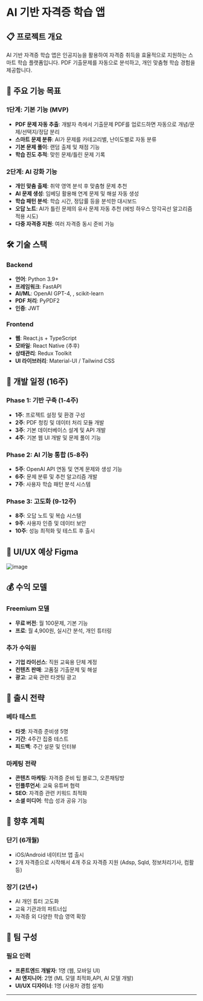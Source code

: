  # AI 기반 자격증 학습 앱

## 📋 프로젝트 개요

AI 기반 자격증 학습 앱은 인공지능을 활용하여 자격증 취득을 효율적으로 지원하는 스마트 학습 플랫폼입니다. PDF 기출문제를 자동으로 분석하고, 개인 맞춤형 학습 경험을 제공합니다.

## 🎯 주요 기능 목표

### 1단계: 기본 기능 (MVP)
- **PDF 문제 자동 추출**: 개발자 측에서 기출문제 PDF를 업로드하면 자동으로 개념/문제/선택지/정답 분리
- **스마트 문제 분류**: AI가 문제를 카테고리별, 난이도별로 자동 분류
- **기본 문제 풀이**: 랜덤 출제 및 채점 기능
- **학습 진도 추적**: 맞힌 문제/틀린 문제 기록

### 2단계: AI 강화 기능
- **개인 맞춤 출제**: 취약 영역 분석 후 맞춤형 문제 추천
- **AI 문제 생성**: 임베딩 활용해 연계 문제 및 해설 자동 생성
- **학습 패턴 분석**: 학습 시간, 정답률 등을 분석한 대시보드
- **오답 노트**: AI가 틀린 문제의 유사 문제 자동 추천 (에빙 하우스 망각곡선 알고리즘 적용 시도)
- **다중 자격증 지원**: 여러 자격증 동시 준비 가능

## 🛠 기술 스택

### Backend
- **언어**: Python 3.9+
- **프레임워크**: FastAPI
- **AI/ML**: OpenAI GPT-4, , scikit-learn
- **PDF 처리**: PyPDF2
- **인증**: JWT

### Frontend
- **웹**: React.js + TypeScript
- **모바일**: React Native (추후)
- **상태관리**: Redux Toolkit
- **UI 라이브러리**: Material-UI / Tailwind CSS

## 📅 개발 일정 (16주)

### Phase 1: 기반 구축 (1-4주)
- **1주**: 프로젝트 설정 및 환경 구성
- **2주**: PDF 청킹 및 데이터 처리 모듈 개발
- **3주**: 기본 데이터베이스 설계 및 API 개발
- **4주**: 기본 웹 UI 개발 및 문제 풀이 기능

### Phase 2: AI 기능 통합 (5-8주)
- **5주**: OpenAI API 연동 및 연계 문제와 생성 기능
- **6주**: 문제 분류 및 추천 알고리즘 개발
- **7주**: 사용자 학습 패턴 분석 시스템

### Phase 3: 고도화 (9-12주)
- **8주**: 오답 노트 및 복습 시스템
- **9주**: 사용자 인증 및 데이터 보안
- **10주**: 성능 최적화 및 테스트 후 출시

## 🎨 UI/UX 예상 Figma
![image](https://github.com/user-attachments/assets/8b287b14-8377-4bb9-8227-07544e75df5c)


## 💰 수익 모델

### Freemium 모델
- **무료 버전**: 월 100문제, 기본 기능
- **프로**: 월 4,900원, 실시간 분석, 개인 튜터링

### 추가 수익원
- **기업 라이선스**: 직원 교육용 단체 계정
- **컨텐츠 판매**: 고품질 기출문제 및 해설
- **광고**: 교육 관련 타겟팅 광고


## 🚀 출시 전략

### 베타 테스트
- **타겟**: 자격증 준비생 5명
- **기간**: 4주간 집중 테스트
- **피드백**: 주간 설문 및 인터뷰

### 마케팅 전략
- **콘텐츠 마케팅**: 자격증 준비 팁 블로그, 오픈채팅방
- **인플루언서**: 교육 유튜버 협력
- **SEO**: 자격증 관련 키워드 최적화
- **소셜 미디어**: 학습 성과 공유 기능

## 🔮 향후 계획

### 단기 (6개월)
- iOS/Android 네이티브 앱 출시
- 2개 자격증으로 시작해서 4개 주요 자격증 지원 (Adsp, Sqld, 정보처리기사, 컴활 등)

### 장기 (2년+)
- AI 개인 튜터 고도화
- 교육 기관과의 파트너십
- 자격증 외 다양한 학습 영역 확장

## 👥 팀 구성

### 필요 인력
- **프론트엔드 개발자**: 1명 (웹, 모바일 UI)
- **AI 엔지니어**: 2명 (ML 모델 최적화,API, AI 모델 개발)
- **UI/UX 디자이너**: 1명 (사용자 경험 설계)

---
